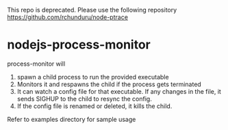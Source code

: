 This repo is deprecated. Please use the following repository
https://github.com/rchunduru/node-ptrace


nodejs-process-monitor
======================

process-monitor will 
1) spawn a child process to run the provided executable
2) Monitors it and respawns the child if the process gets terminated
3) It can watch a config file for that executable. If any changes in the file, it sends SIGHUP to the child to resync the config.
4) If the config file is renamed or deleted, it kills the child.


Refer to examples directory for sample usage



